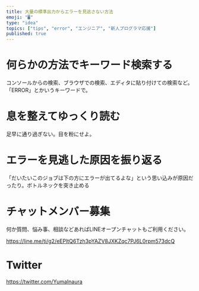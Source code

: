 ```yaml
---
title: 大量の標準出力からエラーを見逃さない方法
emoji: "🖥"
type: "idea"
topics: ["tips", "error", "エンジニア", "新人プログラマ応援"]
published: true
---
```



# 何らかの方法でキーワード検索する

コンソールからの検索、ブラウザでの検索、エディタに貼り付けての検索など。
「ERROR」とかいうキーワードで。


# 息を整えてゆっくり読む

足早に通り過ぎない。目を粉にせよ。

# エラーを見逃した原因を振り返る

「だいたいこのジョブは下の方にエラーが出てるよな」という思い込みが原因だったり。ボトルネックを突き止める








<!-- Update From Qiita API -->

# チャットメンバー募集


何か質問、悩み事、相談などあればLINEオープンチャットもご利用ください。

https://line.me/ti/g2/eEPltQ6Tzh3pYAZV8JXKZqc7PJ6L0rpm573dcQ





# Twitter


https://twitter.com/YumaInaura


<!-- Update From Qiita API -->


